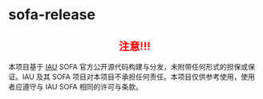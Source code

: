# sofa-release
<div>
    <h2 align="center" style="color: red;">注意!!!</h3>
    <p>本项目基于 <span><a href="http://www.iausofa.org/">IAU</a></span> SOFA 官方公开源代码构建与分发，未附带任何形式的担保或保证。IAU 及其 SOFA 项目对本项目不承担任何责任。本项目仅供参考使用，使用者应遵守与 IAU SOFA 相同的许可与条款。</p>
<div>
